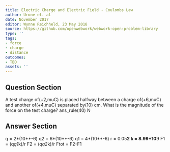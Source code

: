 ```yaml
---
title: Electric Charge and Electric Field - Coulombs Law
author: Urone et. al
date: November 2017
editor: Wynne Reichheld, 23 May 2018
source: https://github.com/openwebwork/webwork-open-problem-library
type: ''
tags:
- force
- charge
- distance
outcomes:
- TBD
assets: ''
---
```


## Question Section 

A test charge of(+2,muC) is placed halfway between a charge of(+6,muC) and another of(+4,muC) separated by(10) cm.
What is the magnitude of the force on the test charge?
ans_rule(40) N


## Answer Section

q = 2*(10**-6)
q2 = 6*(10**-6)
q1 = 4*(10**-6)
r = 0.05**2
k = 8.99*10**9
F1 = (q*q1*k)/r
F2 = (q*q2*k)/r
Ftot = F2-F1